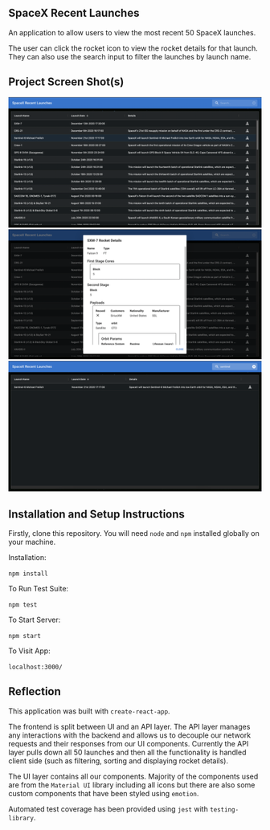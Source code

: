 ## SpaceX Recent Launches

An application to allow users to view the most recent 50 SpaceX launches.

The user can click the rocket icon to view the rocket details for that launch. They can also use the search input to filter the launches by launch name.

## Project Screen Shot(s)

![Screenshot](screenshots/latest_launches.png)
![Screenshot](screenshots/rocket_details.png)
![Screenshot](screenshots/search_launch.png)

## Installation and Setup Instructions

Firstly, clone this repository. You will need `node` and `npm` installed globally on your machine.

Installation:

`npm install`

To Run Test Suite:

`npm test`

To Start Server:

`npm start`

To Visit App:

`localhost:3000/`

## Reflection

This application was built with `create-react-app`.

The frontend is split between UI and an API layer. The API layer manages any interactions with the backend and allows us to decouple our network requests and their responses from our UI components. Currently the API layer pulls down all 50 launches and then all the functionality is handled client side (such as filtering, sorting and displaying rocket details).

The UI layer contains all our components. Majority of the components used are from the `Material UI` library including all icons but there are also some custom components that have been styled using `emotion`.

Automated test coverage has been provided using `jest` with `testing-library`.
